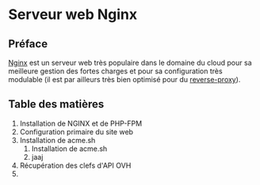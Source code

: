 # Serveur web Nginx
## Préface
[Nginx](https://fr.wikipedia.org/wiki/NGINX) est un serveur web très populaire dans le domaine du cloud pour sa meilleure
gestion des fortes charges et pour sa configuration très modulable (il est par
ailleurs très bien optimisé pour du [reverse-proxy](https://fr.wikipedia.org/wiki/Proxy_inverse)).
## Table des matières
1. Installation de NGINX et de PHP-FPM
2. Configuration primaire du site web
3. Installation de acme.sh
    1. Installation de acme.sh
    2. jaaj
4. Récupération des clefs d'API OVH
5. 